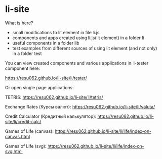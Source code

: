 # li-site

What is here?
  - small modifications to lit element in file li.js
  - components and apps created using li.js(lit element) in a folder li
  - useful components in a folder lib
  - test examples from different sources of using lit element (and not only) in a folder test


You can view created components and various applications in li-tester component here: 

https://resu062.github.io/li-site/li/tester/

Or open single page applications:

TETRIS: https://resu062.github.io/li-site/li/tetris/

Exchange Rates (Курсы валют): https://resu062.github.io/li-site/li/valuta/

Credit Calculator (Кредитный калькулятор): https://resu062.github.io/li-site/li/credit-calc/

Games of Life (canvas): https://resu062.github.io/li-site/li/life/index-on-canvas.html

Games of Life (svg): https://resu062.github.io/li-site/li/life/index-on-svg.html
